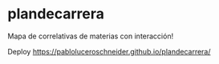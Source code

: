 # plandecarrera
Mapa de correlativas de materias con interacción!

Deploy
https://pabloluceroschneider.github.io/plandecarrera/
